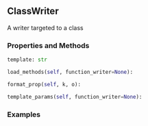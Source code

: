 ## <a id="Peeves.Doc.Writers.ClassWriter">ClassWriter</a>
A writer targeted to a class

### Properties and Methods
```python
template: str
```
```python
load_methods(self, function_writer=None): 
```

```python
format_prop(self, k, o): 
```

```python
template_params(self, function_writer=None): 
```

### Examples
